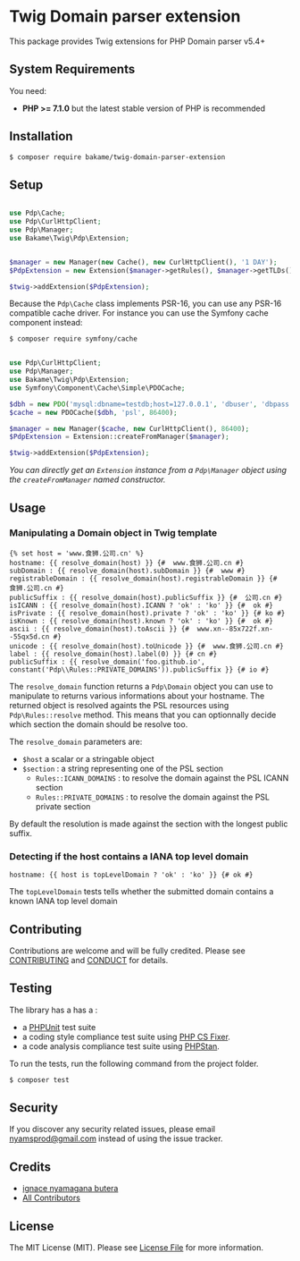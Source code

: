 Twig Domain parser extension
===========================

This package provides Twig extensions for PHP Domain parser v5.4+


System Requirements
-------

You need:

- **PHP >= 7.1.0** but the latest stable version of PHP is recommended

Installation
--------

```bash
$ composer require bakame/twig-domain-parser-extension
```

Setup
--------

~~~php

use Pdp\Cache;
use Pdp\CurlHttpClient;
use Pdp\Manager;
use Bakame\Twig\Pdp\Extension;


$manager = new Manager(new Cache(), new CurlHttpClient(), '1 DAY');
$PdpExtension = new Extension($manager->getRules(), $manager->getTLDs());

$twig->addExtension($PdpExtension);
~~~

Because the `Pdp\Cache` class implements PSR-16, you can use any PSR-16 compatible cache driver. For instance you can use the Symfony cache component instead:

```bash
$ composer require symfony/cache
```

~~~php

use Pdp\CurlHttpClient;
use Pdp\Manager;
use Bakame\Twig\Pdp\Extension;
use Symfony\Component\Cache\Simple\PDOCache;

$dbh = new PDO('mysql:dbname=testdb;host=127.0.0.1', 'dbuser', 'dbpass');
$cache = new PDOCache($dbh, 'psl', 86400);

$manager = new Manager($cache, new CurlHttpClient(), 86400);
$PdpExtension = Extension::createFromManager($manager);

$twig->addExtension($PdpExtension);
~~~

*You can directly get an `Extension` instance from a `Pdp\Manager` object using the `createFromManager` named constructor.*

Usage
--------

### Manipulating a Domain object in Twig template

~~~twig
{% set host = 'www.食狮.公司.cn' %}
hostname: {{ resolve_domain(host) }} {#  www.食狮.公司.cn #}
subDomain : {{ resolve_domain(host).subDomain }} {#  www #}
registrableDomain : {{ resolve_domain(host).registrableDomain }} {#  食狮.公司.cn #}
publicSuffix : {{ resolve_domain(host).publicSuffix }} {#  公司.cn #}
isICANN : {{ resolve_domain(host).ICANN ? 'ok' : 'ko' }} {#  ok #}
isPrivate : {{ resolve_domain(host).private ? 'ok' : 'ko' }} {# ko #}
isKnown : {{ resolve_domain(host).known ? 'ok' : 'ko' }} {#  ok #}
ascii : {{ resolve_domain(host).toAscii }} {#  www.xn--85x722f.xn--55qx5d.cn #}
unicode : {{ resolve_domain(host).toUnicode }} {#  www.食狮.公司.cn #}
label : {{ resolve_domain(host).label(0) }} {# cn #}
publicSuffix : {{ resolve_domain('foo.github.io', constant('Pdp\\Rules::PRIVATE_DOMAINS')).publicSuffix }} {# io #}
~~~

The `resolve_domain` function returns a `Pdp\Domain` object you can use to manipulate to returns various informations about your hostname. The returned object is resolved againts the PSL resources using `Pdp\Rules::resolve` method. This means that you can optionnally decide which section the domain should be resolve too.

The `resolve_domain` parameters are:

- `$host` a scalar or a stringable object
- `$section` : a string representing one of the PSL section
	- `Rules::ICANN_DOMAINS` : to resolve the domain against the PSL ICANN section
	- `Rules::PRIVATE_DOMAINS` : to resolve the domain against the PSL private section

By default the resolution is made against the section with the longest public suffix.

### Detecting if the host contains a IANA top level domain

~~~twig
hostname: {{ host is topLevelDomain ? 'ok' : 'ko' }} {# ok #}
~~~

The `topLevelDomain` tests tells whether the submitted domain contains a known IANA top level domain

Contributing
-------

Contributions are welcome and will be fully credited. Please see [CONTRIBUTING](.github/CONTRIBUTING.md) and [CONDUCT](CONDUCT.md) for details.

Testing
-------

The library has a has a :

- a [PHPUnit](https://phpunit.de) test suite
- a coding style compliance test suite using [PHP CS Fixer](http://cs.sensiolabs.org/).
- a code analysis compliance test suite using [PHPStan](https://github.com/phpstan/phpstan).

To run the tests, run the following command from the project folder.

``` bash
$ composer test
```

Security
-------

If you discover any security related issues, please email nyamsprod@gmail.com instead of using the issue tracker.

Credits
-------

- [ignace nyamagana butera](https://github.com/nyamsprod)
- [All Contributors](https://github.com/thephpleague/uri-query-parser/contributors)

License
-------

The MIT License (MIT). Please see [License File](LICENSE) for more information.